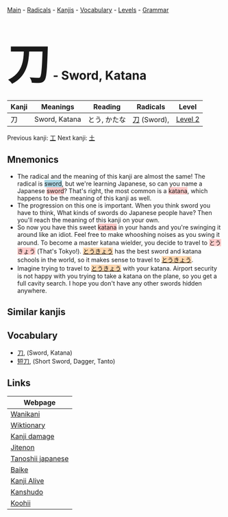 <style> bigfont {font-size: 100px}</style>
[Main](../index.md) -
[Radicals](../radicals.md) -
[Kanjis](../kanjis.md) -
[Vocabulary](../vocabulary.md) -
[Levels](../levels.md) -
[Grammar](../grammar.md)
# <bigfont> 刀</bigfont> - Sword, Katana 

| Kanji | Meanings | Reading | Radicals | Level |
| --- | --- | --- | --- | --- |
| 刀 | Sword, Katana | とう, かたな | [刀](../radicals/刀.md) (Sword),  | [Level 2](../levels/wk_level2.md) |

Previous kanji: [工](工.md) Next kanji: [土](土.md) 

## Mnemonics
 * The radical and the meaning of this kanji are almost the same! The radical is <span style="background-color:#ADD8E6"> sword</span>, but we're learning Japanese, so can you name a Japanese <span style="background-color:#ffcccb"> sword</span>? That's right, the most common is a <span style="background-color:#ffcccb"> katana</span>, which happens to be the meaning of this kanji as well.
* The progression on this one is important. When you think sword you have to think, What kinds of swords do Japanese people have? Then you'll reach the meaning of this kanji on your own.
* So now you have this sweet <span style="background-color:#ffcccb"> katana</span> in your hands and you're swinging it around like an idiot. Feel free to make whooshing noises as you swing it around. To become a master katana wielder, you decide to travel to <span style="background-color:#ffcccb"> とうきょう</span> (That's Tokyo!). <span style="background-color:#fed8b1"> [とうきょう](https://jisho.org/search/とうきょう)</span> has the best sword and katana schools in the world, so it makes sense to travel to <span style="background-color:#fed8b1"> [とうきょう](https://jisho.org/search/とうきょう)</span>.
* Imagine trying to travel to <span style="background-color:#fed8b1"> [とうきょう](https://jisho.org/search/とうきょう)</span> with your katana. Airport security is not happy with you trying to take a katana on the plane, so you get a full cavity search. I hope you don't have any other swords hidden anywhere.


## Similar kanjis
 


## Vocabulary
 * [刀](../vocabulary/刀.md), (Sword, Katana)
* [短刀](../vocabulary/刀.md), (Short Sword, Dagger, Tanto)



## Links 

| Webpage |
| --- |
| [Wanikani          ](https://www.wanikani.com/kanji/刀) |
| [Wiktionary        ](https://en.wiktionary.org/wiki/刀) |
| [Kanji damage      ](http://www.kanjidamage.com/kanji/search?utf8=✓&q=刀) |
| [Jitenon           ](https://jitenon.com/kanji/刀) |
| [Tanoshii japanese ](https://www.tanoshiijapanese.com/dictionary/kanji.cfm?k=刀) |
| [Baike             ](https://baike.baidu.com/item/刀) |
| [Kanji Alive       ](https://app.kanjialive.com/刀) |
| [Kanshudo          ](https://www.kanshudo.com/searchmn?q=刀) |
| [Koohii            ](https://kanji.koohii.com/study/kanji/刀) |

